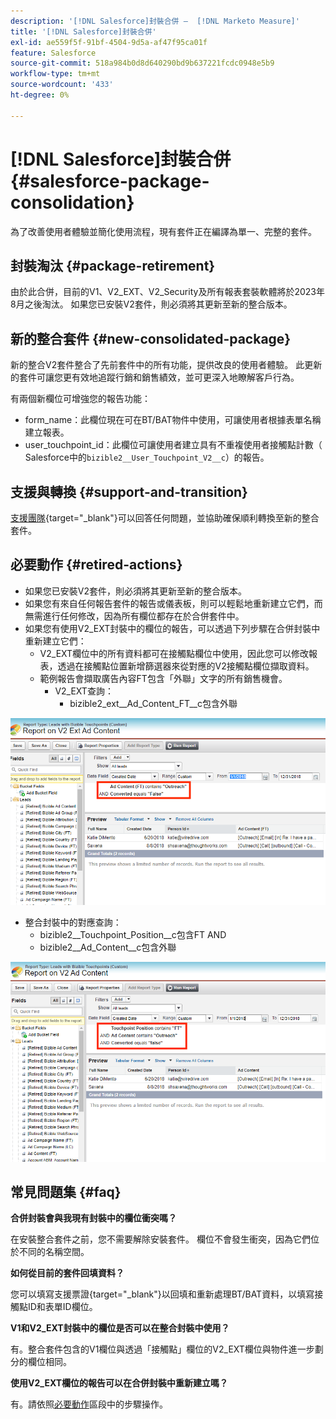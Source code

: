 ```yaml
---
description: '[!DNL Salesforce]封裝合併 —  [!DNL Marketo Measure]'
title: '[!DNL Salesforce]封裝合併'
exl-id: ae559f5f-91bf-4504-9d5a-af47f95ca01f
feature: Salesforce
source-git-commit: 518a984b0d8d640290bd9b637221fcdc0948e5b9
workflow-type: tm+mt
source-wordcount: '433'
ht-degree: 0%

---
```


# [!DNL Salesforce]封裝合併 {#salesforce-package-consolidation}

為了改善使用者體驗並簡化使用流程，現有套件正在編譯為單一、完整的套件。

## 封裝淘汰 {#package-retirement}

由於此合併，目前的V1、V2_EXT、V2_Security及所有報表套裝軟體將於2023年8月之後淘汰。 如果您已安裝V2套件，則必須將其更新至新的整合版本。

## 新的整合套件 {#new-consolidated-package}

新的整合V2套件整合了先前套件中的所有功能，提供改良的使用者體驗。 此更新的套件可讓您更有效地追蹤行銷和銷售績效，並可更深入地瞭解客戶行為。

有兩個新欄位可增強您的報告功能：

* form_name：此欄位現在可在BT/BAT物件中使用，可讓使用者根據表單名稱建立報表。
* user_touchpoint_id：此欄位可讓使用者建立具有不重複使用者接觸點計數（ Salesforce中的`bizible2__User_Touchpoint_V2__c`）的報告。

## 支援與轉換 {#support-and-transition}

[支援團隊](https://nation.marketo.com/t5/support/ct-p/Support){target="_blank"}可以回答任何問題，並協助確保順利轉換至新的整合套件。

## 必要動作 {#retired-actions}

* 如果您已安裝V2套件，則必須將其更新至新的整合版本。
* 如果您有來自任何報告套件的報告或儀表板，則可以輕鬆地重新建立它們，而無需進行任何修改，因為所有欄位都存在於合併套件中。
* 如果您有使用V2_EXT封裝中的欄位的報告，可以透過下列步驟在合併封裝中重新建立它們：
   * V2_EXT欄位中的所有資料都可在接觸點欄位中使用，因此您可以修改報表，透過在接觸點位置新增篩選器來從對應的V2接觸點欄位擷取資料。
   * 範例報告會擷取廣告內容FT包含「外聯」文字的所有銷售機會。
      * V2_EXT查詢：
         * bizible2_ext__Ad_Content_FT__c包含外聯

![](assets/package-consolidation-1.png)

* 整合封裝中的對應查詢：
   * bizible2__Touchpoint_Position__c包含FT AND
   * bizible2__Ad_Content__c包含外聯

![](assets/salesforce-package-consolidation-2.png)

## 常見問題集 {#faq}

**合併封裝會與我現有封裝中的欄位衝突嗎？**

在安裝整合套件之前，您不需要解除安裝套件。 欄位不會發生衝突，因為它們位於不同的名稱空間。

**如何從目前的套件回填資料？**

您可以填寫支援票證[](https://nation.marketo.com/t5/support/ct-p/Support){target="_blank"}以回填和重新處理BT/BAT資料，以填寫接觸點ID和表單ID欄位。

**V1和V2_EXT封裝中的欄位是否可以在整合封裝中使用？**

有。整合套件包含的V1欄位與透過「接觸點」欄位的V2_EXT欄位與物件進一步劃分的欄位相同。

**使用V2_EXT欄位的報告可以在合併封裝中重新建立嗎？**

有。請依照[必要動作](#retired-actions)區段中的步驟操作。
